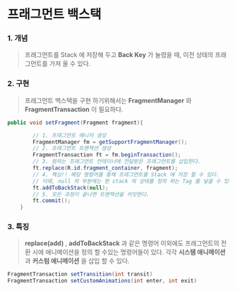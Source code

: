 # 프래그먼트 백스택

### 1. 개념

> 프래그먼트를 Stack 에 저장해 두고 __Back Key__ 가 눌렸을 때, 이전 상태의 프래그먼트를 가져 올 수 있다.



### 2. 구현

> 프래그먼트 백스택을 구현 하기위해서는 __FragmentManager__ 와 __FragmentTransaction__ 이 필요하다.



```java
public void setFragment(Fragment fragment){

  		// 1. 프래그먼트 매니저 생성
        FragmentManager fm = getSupportFragmentManager();
  		// 2. 프래그먼트 트랜잭션 생성
        FragmentTransaction ft = fm.beginTransaction();
		// 3. 원하는 프래그먼트 컨테이너에 전달받은 프래그먼트를 삽입한다.
        ft.replace(R.id.fragment_container, fragment);
  		// 4. 핵심!! 해당 명령어를 통해 프래그먼트를 Stack 에 저장 할 수 있다.
  		// 이때, null 의 부분에는 현 stack 의 상태를 정의 하는 Tag 를 넣을 수 있다.
        ft.addToBackStack(null);	
		// 5. 모든 과정이 끝나면 트랜잭션을 커밋한다.
        ft.commit();
    }
```





### 3. 특징

> __replace(add)__ , __addToBackStack__ 과 같은 명령어 이외에도 프래그먼트의 전환 시에 애니메이션을 정의 할 수있는 명령어들이 있다. 각각 __시스템 애니메이션__ 과 __커스텀 애니메이션__ 을 삽입 할 수 있다.



```java
FragmentTransaction setTransition(int transit)
FragmentTransaction setCustomAnimations(int enter, int exit)
```





